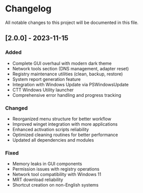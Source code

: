 # Changelog

All notable changes to this project will be documented in this file.

## [2.0.0] - 2023-11-15
### Added
- Complete GUI overhaul with modern dark theme
- Network tools section (DNS management, adapter reset)
- Registry maintenance utilities (clean, backup, restore)
- System report generation feature
- Integration with Windows Update via PSWindowsUpdate
- CTT Windows Utility launcher
- Comprehensive error handling and progress tracking

### Changed
- Reorganized menu structure for better workflow
- Improved winget integration with more applications
- Enhanced activation scripts reliability
- Optimized cleaning routines for better performance
- Updated all dependencies and modules

### Fixed
- Memory leaks in GUI components
- Permission issues with registry operations
- Network tool compatibility with Windows 11
- MRT download reliability
- Shortcut creation on non-English systems
